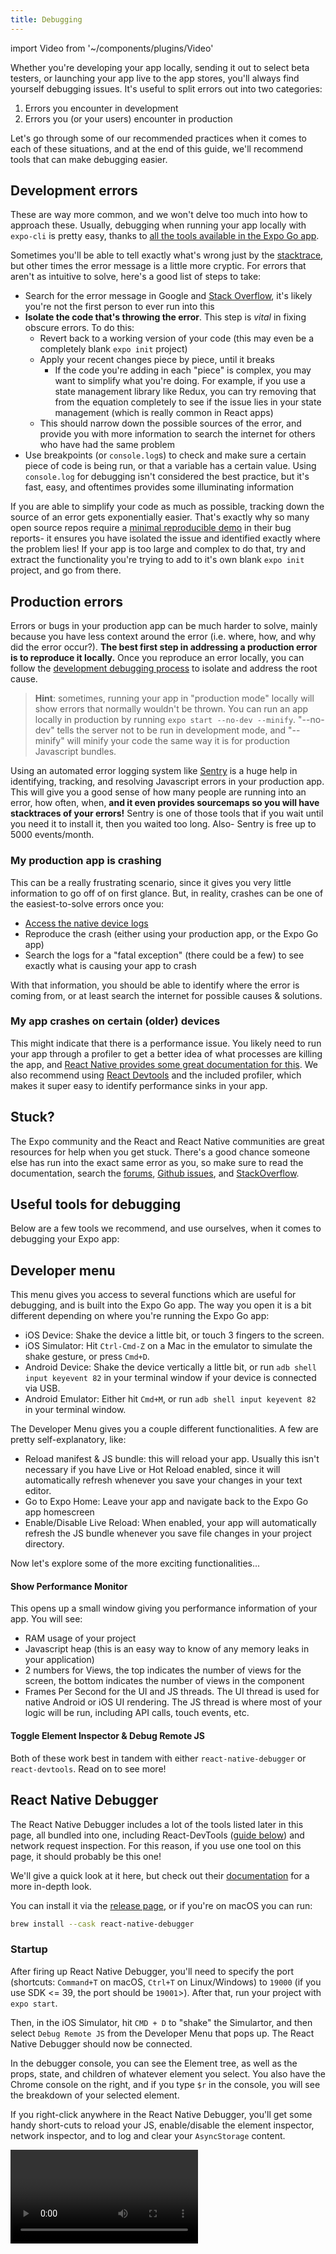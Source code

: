 ```yaml
---
title: Debugging
---
```


import Video from '~/components/plugins/Video'

Whether you're developing your app locally, sending it out to select beta testers, or launching your app live to the app stores, you'll always find yourself debugging issues. It's useful to split errors out into two categories:

1. Errors you encounter in development
2. Errors you (or your users) encounter in production

Let's go through some of our recommended practices when it comes to each of these situations, and at the end of this guide, we'll recommend tools that can make debugging easier.

## Development errors

These are way more common, and we won't delve too much into how to approach these. Usually, debugging when running your app locally with `expo-cli` is pretty easy, thanks to [all the tools available in the Expo Go app](#developer-menu).

Sometimes you'll be able to tell exactly what's wrong just by the [stacktrace](../get-started/errors.md#redbox-errors-and-stack-traces), but other times the error message is a little more cryptic. For errors that aren't as intuitive to solve, here's a good list of steps to take:

- Search for the error message in Google and [Stack Overflow](https://stackoverflow.com/questions), it's likely you're not the first person to ever run into this
- **Isolate the code that's throwing the error**. This step is _vital_ in fixing obscure errors. To do this:
  - Revert back to a working version of your code (this may even be a completely blank `expo init` project)
  - Apply your recent changes piece by piece, until it breaks
    - If the code you're adding in each "piece" is complex, you may want to simplify what you're doing. For example, if you use a state management library like Redux, you can try removing that from the equation completely to see if the issue lies in your state management (which is really common in React apps)
  - This should narrow down the possible sources of the error, and provide you with more information to search the internet for others who have had the same problem
- Use breakpoints (or `console.log`s) to check and make sure a certain piece of code is being run, or that a variable has a certain value. Using `console.log` for debugging isn't considered the best practice, but it's fast, easy, and oftentimes provides some illuminating information

If you are able to simplify your code as much as possible, tracking down the source of an error gets exponentially easier. That's exactly why so many open source repos require a [minimal reproducible demo](https://stackoverflow.com/help/minimal-reproducible-example) in their bug reports- it ensures you have isolated the issue and identified exactly where the problem lies! If your app is too large and complex to do that, try and extract the functionality you're trying to add to it's own blank `expo init` project, and go from there.

## Production errors

Errors or bugs in your production app can be much harder to solve, mainly because you have less context around the error (i.e. where, how, and why did the error occur?). **The best first step in addressing a production error is to reproduce it locally.** Once you reproduce an error locally, you can follow the [development debugging process](#development-errors) to isolate and address the root cause.

> **Hint**: sometimes, running your app in "production mode" locally will show errors that normally wouldn't be thrown. You can run an app locally in production by running `expo start --no-dev --minify`. "--no-dev" tells the server not to be run in development mode, and "--minify" will minify your code the same way it is for production Javascript bundles.

Using an automated error logging system like [Sentry](../guides/using-sentry.md) is a huge help in identifying, tracking, and resolving Javascript errors in your production app. This will give you a good sense of how many people are running into an error, how often, when, **and it even provides sourcemaps so you will have stacktraces of your errors!** Sentry is one of those tools that if you wait until you need it to install it, then you waited too long. Also- Sentry is free up to 5000 events/month.

### My production app is crashing

This can be a really frustrating scenario, since it gives you very little information to go off of on first glance. But, in reality, crashes can be one of the easiest-to-solve errors once you:

- [Access the native device logs](logging.md#optional-manually-access-device-logs)
- Reproduce the crash (either using your production app, or the Expo Go app)
- Search the logs for a "fatal exception" (there could be a few) to see exactly what is causing your app to crash

With that information, you should be able to identify where the error is coming from, or at least search the internet for possible causes & solutions.

### My app crashes on certain (older) devices

This might indicate that there is a performance issue. You likely need to run your app through a profiler to get a better idea of what processes are killing the app, and [React Native provides some great documentation for this](https://reactnative.dev/docs/profiling). We also recommend using [React Devtools](https://www.npmjs.com/package/react-devtools) and the included profiler, which makes it super easy to identify performance sinks in your app.

## Stuck?

The Expo community and the React and React Native communities are great resources for help when you get stuck. There's a good chance someone else has run into the exact same error as you, so make sure to read the documentation, search the [forums](https://forums.expo.io/), [Github issues](https://github.com/expo/expo/issues/), and [StackOverflow](https://stackoverflow.com/).

## Useful tools for debugging

Below are a few tools we recommend, and use ourselves, when it comes to debugging your Expo app:

## Developer menu

This menu gives you access to several functions which are useful for debugging, and is built into the Expo Go app. The way you open it is a bit different depending on where you're running the Expo Go app:

- iOS Device: Shake the device a little bit, or touch 3 fingers to the screen.
- iOS Simulator: Hit `Ctrl-Cmd-Z` on a Mac in the emulator to simulate the shake gesture, or press `Cmd+D`.
- Android Device: Shake the device vertically a little bit, or run `adb shell input keyevent 82` in your terminal window if your device is connected via USB.
- Android Emulator: Either hit `Cmd+M`, or run `adb shell input keyevent 82` in your terminal window.

The Developer Menu gives you a couple different functionalities. A few are pretty self-explanatory, like:

- Reload manifest & JS bundle: this will reload your app. Usually this isn't necessary if you have Live or Hot Reload enabled, since it will automatically refresh whenever you save your changes in your text editor.
- Go to Expo Home: Leave your app and navigate back to the Expo Go app homescreen
- Enable/Disable Live Reload: When enabled, your app will automatically refresh the JS bundle whenever you save file changes in your project directory.

Now let's explore some of the more exciting functionalities...

#### Show Performance Monitor

This opens up a small window giving you performance information of your app. You will see:

- RAM usage of your project
- Javascript heap (this is an easy way to know of any memory leaks in your application)
- 2 numbers for Views, the top indicates the number of views for the screen, the bottom indicates the number of views in the component
- Frames Per Second for the UI and JS threads. The UI thread is used for native Android or iOS UI rendering. The JS thread is where most of your logic will be run, including API calls, touch events, etc.

#### Toggle Element Inspector & Debug Remote JS

Both of these work best in tandem with either `react-native-debugger` or `react-devtools`. Read on to see more!

## React Native Debugger

The React Native Debugger includes a lot of the tools listed later in this page, all bundled into one, including React-DevTools ([guide below](#debugging-with-react-devtools)) and network request inspection. For this reason, if you use one tool on this page, it should probably be this one!

We'll give a quick look at it here, but check out their [documentation](https://github.com/jhen0409/react-native-debugger#documentation) for a more in-depth look.

You can install it via the [release page](https://github.com/jhen0409/react-native-debugger/releases), or if you're on macOS you can run:

```sh
brew install --cask react-native-debugger
```

### Startup

After firing up React Native Debugger, you'll need to specify the port (shortcuts: `Command+T` on macOS, `Ctrl+T` on Linux/Windows) to `19000` (if you use SDK <= 39, the port should be `19001`>). After that, run your project with `expo start`.

Then, in the iOS Simulator, hit `CMD + D` to "shake" the Simulartor, and then select `Debug Remote JS` from the Developer Menu that pops up. The React Native Debugger should now be connected.

In the debugger console, you can see the Element tree, as well as the props, state, and children of whatever element you select. You also have the Chrome console on the right, and if you type `$r` in the console, you will see the breakdown of your selected element.

If you right-click anywhere in the React Native Debugger, you'll get some handy short-cuts to reload your JS, enable/disable the element inspector, network inspector, and to log and clear your `AsyncStorage` content.

<Video file="debugging/react-native-debugger.mp4" />

### Inspecting network traffic

It's easy to use the React Native Debugger to debug your network request: right-click anywhere in the React Native Debugger and select `Enable Network Inspect`. This will enable the Network tab and allow you to inspect requests of `fetch` and `XMLHttpRequest`.

There are however [some limitations](https://github.com/jhen0409/react-native-debugger/blob/master/docs/network-inspect-of-chrome-devtools.md#limitations), so there are a few other alternatives, all of which require using a proxy:

- [Charles Proxy](https://www.charlesproxy.com/documentation/configuration/browser-and-system-configuration/) (~$50 USD, our preferred tool)
- [mitmproxy](https://medium.com/@rotxed/how-to-debug-http-s-traffic-on-android-7fbe5d2a34#.hnhanhyoz)
- [Fiddler](http://www.telerik.com/fiddler)

> 💡 In bare workflow apps you can use [Flipper](https://fbflipper.com/) to inspect network traffic.

## Debugging Redux

[Redux](https://redux.js.org/) is a popular library for managing the state of your app that doesn't belong to any single component, and instead it shared throughout the app. You can use the React Native Debugger (told you this tool does it all), the set up is as follows:

1. Download React Native Debugger from the [releases page](https://github.com/jhen0409/react-native-debugger/releases).
2. Open the app, press `⌘+t`/`ctrl+t` to open new window, then set the port to 19000.
3. Start your app, open the in-app developer menu, and select “Debug JS Remotely.”
4. Configure `__REDUX_DEVTOOLS_EXTENSION__` as [shown here](https://github.com/zalmoxisus/redux-devtools-extension#11-basic-store).

You're now good to go! If you are experiencing any issues or want to learn more about how to use these tools, refer to this [guide](https://medium.com/@tetsuyahasegawa/how-to-integrate-react-native-debugger-to-your-expo-react-native-project-db1d631fad02).

## Debugging with React DevTools

React DevTools is a great way to get a look at each of your components' props and state. First, you'll need to run

```sh
npm install -g react-devtools
# if you are using Expo SDK <= 37: npm install -g react-devtools@^3
```

(if you don't want to install it globally, run `npm install --dev react-devtools` to install it as a project dependency).

After running `expo start` in your project's root directory, use a separate terminal tab to run `react-devtools`. This will open up the React Devtools console (for it to connect, you need to select `Debug remote JS` from the Developer Menu in the Expo Go app). From this console, you can search for your React components at the top, or open up the Developer Menu and enable the Element Inspector. Once you do that, you can tap on any element on screen and React DevTools will automatically find and display that element in the tree. From there, you can inspect the elements state, props, etc.

<Video file="debugging/react-devtools.mp4" />

React DevTools can also be paired with remote debugging, allowing you to inspect props, state, and instance properties in the Chrome console. If you have any questions on setting that up, give the next section a look!

## Remote debugging with Chrome Developer Tools

You can debug Expo apps using the Chrome debugger tools. Rather than running your app's JavaScript on your phone, it will instead run it inside of a webworker in Chrome. You can then set breakpoints, inspect variables, execute code, etc, as you would when debugging a web app.

- To ensure the best debugging experience, first change your host type in Expo Dev Tools to `LAN` or `localhost`. If you use `Tunnel` with debugging enabled, you are likely to experience so much latency that your app is unusable. While here, also ensure that `Development Mode` is checked.

- If you are using `LAN`, make sure your device is on the same wifi network as your development machine. This may not work on some public networks. `localhost` will not work for iOS unless you are in the simulator, and it only work on Android if your device is connected to your machine via usb.

- Open the app on your device, reveal the developer menu then tap on `Debug JS Remotely`. This should open up a Chrome tab with the URL `http://localhost:19000/debugger-ui`. From there, you can set breakpoints and interact through the JavaScript console. Shake the device and stop Chrome debugging when you're done.

- Line numbers for `console.log` statements don't work by default when using Chrome debugging. To get correct line numbers open up the Chrome Dev Tools settings, go to the "Blackboxing" tab, make sure that "Blackbox content scripts" is checked, and add `expo/build/logs/RemoteConsole.js` as a pattern with "Blackbox" selected.

### Troubleshooting localhost debugging

When you start a project with Expo CLI and when you press `Run on Android device/emulator` in Expo Dev Tools (or `a` in the terminal), Expo CLI will automatically tell your device to forward `localhost:19000` to your development machine, as long as your device is plugged in or emulator is running. If you are using `localhost` for debugging and it isn't working, close the app and open it up again using `Open on Android`. Alternatively, you can use the following `adb` command if you have the Android developer tools installed: `adb reverse tcp:19000 tcp:19000`.

### Source maps and async functions

Source maps and async functions aren't 100% reliable. React Native doesn't play well with Chrome's source mapping in every case, so if you want to make sure you're breakpointing in the correct place, you should use the `debugger` call directly from your code.

## Debugging production apps with Sentry

In a perfect world, your app would ship without any bugs. However, that's usually not the case. So, it's usually a good idea to implement a crash and bug reporting system into your app. This way, if any user experiences a fatal JS error (or any event that you've configured to notify Sentry) you can see the details in your Sentry dashboard.

Expo provides a wrapper called [sentry-expo](../guides/using-sentry.md) which allows you to get as much information as possible from crashes and other events. Plus, when running in the managed workflow, you can configure sourcemaps so that the stracktraces you see in Sentry will look much more like the code in your editor.
